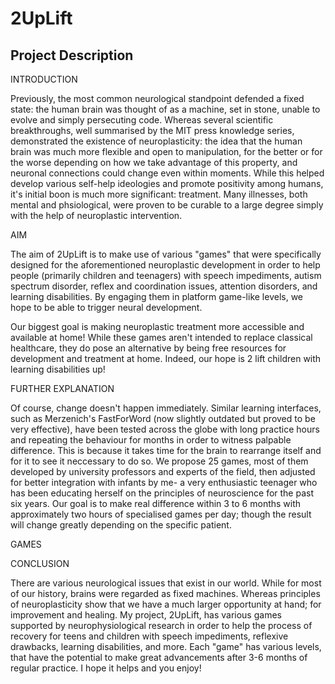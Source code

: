 # 2UpLift

## Project Description

INTRODUCTION

Previously, the most common neurological standpoint defended a fixed state: the human brain was thought of as a machine, set in stone, unable to evolve and simply persecuting code. Whereas several scientific breakthroughs, well summarised by the MIT press knowledge series, demonstrated the existence of neuroplasticity: the idea that the human brain was much more flexible and open to manipulation, for the better or for the worse depending on how we take advantage of this property, and neuronal connections could change even within moments. While this helped develop various self-help ideologies and promote positivity among humans, it's initial boon is much more significant: treatment. Many illnesses, both mental and phsiological, were proven to be curable to a large degree simply with the help of neuroplastic intervention.

AIM

The aim of 2UpLift is to make use of various "games" that were specifically designed for the aforementioned neuroplastic development in order to help people (primarily children and teenagers) with speech impediments, autism spectrum disorder, reflex and coordination issues, attention disorders, and learning disabilities. By engaging them in platform game-like levels, we hope to be able to trigger neural development.

Our biggest goal is making neuroplastic treatment more accessible and available at home! While these games aren't intended to replace classical healthcare, they do pose an alternative by being free resources for development and treatment at home. Indeed, our hope is 2 lift children with learning disabilities up!

FURTHER EXPLANATION

Of course, change doesn't happen immediately. Similar learning interfaces, such as Merzenich's FastForWord (now slightly outdated but proved to be very effective), have been tested across the globe with long practice hours and repeating the behaviour for months in order to witness palpable difference. This is because it takes time for the brain to rearrange itself and for it to see it neccessary to do so. We propose 25 games, most of them developed by university professors and experts of the field, then adjusted for better integration with infants by me- a very enthusiastic teenager who has been educating herself on the principles of neuroscience for the past six years. Our goal is to make real difference within 3 to 6 months with approximately two hours of specialised games per day; though the result will change greatly depending on the specific patient.

GAMES





CONCLUSION

There are various neurological issues that exist in our world. While for most of our history, brains were regarded as fixed machines. Whereas principles of neuroplasticity show that we have a much larger opportunity at hand; for improvement and healing. My project, 2UpLift, has various games supported by neurophysiological research in order to help the process of recovery for teens and children with speech impediments, reflexive drawbacks, learning disabilities, and more. Each "game" has various levels, that have the potential to make great advancements after 3-6 months of regular practice. I hope it helps and you enjoy!
